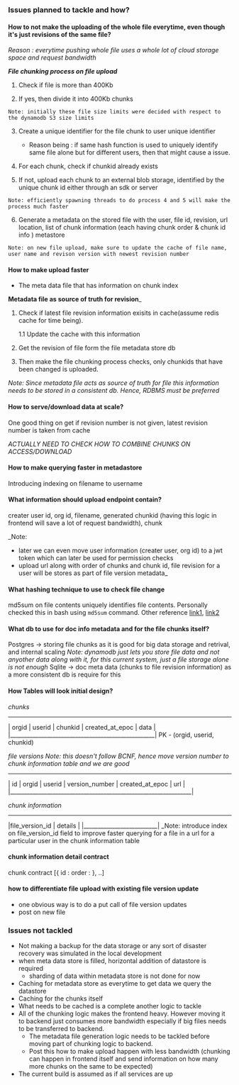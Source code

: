 ### Issues planned to tackle and how?
#### How to not make the uploading of the whole file everytime, even though it's just revisions of the same file?
  
  _Reason : everytime pushing whole file uses a whole lot of cloud storage space and request bandwidth_ 
  
_**File chunking process on file upload**_
  1. Check if file is more than 400Kb

  2. If yes, then divide it into 400Kb chunks

    Note: initially these file size limits were decided with respect to the dynamodb S3 size limits
  
  3. Create a unique identifier for the file chunk to user unique identifier
      - Reason being : if same hash function is used to uniquely identify same file alone but for different users, then that might cause a issue.

  4. For each chunk, check if chunkid already exists

  5. If not, upload each chunk to an external blob storage, identified by the unique chunk id either through an sdk or server

    Note: efficiently spawning threads to do process 4 and 5 will make the process much faster

  6. Generate a metadata on the stored file with the user, file id, revision, url location, list of chunk information (each having chunk order & chunk id info ) metastore

    Note: on new file upload, make sure to update the cache of file name, user name and revison version with newest revision number

#### How to make upload faster
  - The meta data file that has information on chunk index

**Metadata file as source of truth for revision**_
  1. Check if latest file revision information exisits in cache(assume redis cache for time being).
      
      1.1 Update the cache with this information

  2.  Get the revision of file form the file metadata store db

  3. Then make the file chunking process checks, only chunkids that have been changed is uploaded.

_Note: Since metadata file acts as source of truth for file this information needs to be stored in a consistent db. Hence, RDBMS must be preferred_

#### How to serve/download data at scale?

One good thing on get if revision number is not given, latest revision number is taken from cache

*ACTUALLY NEED TO CHECK HOW TO COMBINE CHUNKS ON ACCESS/DOWNLOAD*

#### How to make querying faster in metadastore
Introducing indexing on filename to username

#### What information should upload endpoint contain?

creater user id, org id, filename, generated chunkid (having this logic in frontend will save a lot of request bandwidth), chunk

_Note: 
- later we can even move user information (creater user, org id) to a jwt token which can later be used for permission checks
- upload url along with order of chunks and chunk id, file revision for a user will be stores as part of file version metadata_

#### What hashing technique to use to check file change
md5sum on file contents uniquely identifies file contents. Personally checked this in bash using `md5sum` command. Other reference [link1](https://askubuntu.com/questions/53846/how-to-get-the-md5-hash-of-a-string-directly-in-the-terminal), [link2](https://stackoverflow.com/questions/2769461/creating-a-unique-key-based-on-file-content-in-python)

#### What db to use for doc info metadata and for the file chunks itself?
Postgres -> storing file chunks as it is good for big data storage and retrival, and internal scaling
_Note: dynamodb just lets you store file data and not anyother data along with it, for this current system, just a file storage alone is not enough_
Sqlite -> doc meta data (chunks to file revision information) as a more consistent db is require for this

#### How Tables will look initial design?

*chunks*
____________________________________________________
| orgid | userid | chunkid | created_at_epoc | data |
|___________________________________________________|
PK - (orgid, userid, chunkid)

*file versions*
_Note: this doesn't follow BCNF, hence move version number to chunk information table and we are good_
_________________________________________________________________
| id | orgid | userid | version_number | created_at_epoc | url   |
|________________________________________________________________|

*chunk information*   
____________________________
|file_version_id | details |
|__________________________|
_Note: introduce index on file_version_id field to improve faster querying for a file in a url for a particular user in the chunk information table

#### chunk information detail contract

chunk contract
[{
  id : <chunk-id>
  order : <chunk-order>
}, 
..]

#### how to differentiate file upload with existing file version update
- one obvious way is to do a put call of file version updates
- post on new file

### Issues not tackled
- Not making a backup for the data storage or any sort of disaster recovery was simulated in the local development
- when meta data store is filled, horizontal addition of datastore is required
  - sharding of data within metadata store is not done for now
- Caching for metadata store as everytime to get data we query the datastore
- Caching for the chunks itself
 - What needs to be cached is a complete another logic to tackle 
- All of the chunking logic makes the frontend heavy. However moving it to backend just consumes more bandwidth especially if big files needs to be transferred to backend. 
  - The metadata file generation logic needs to be tackled before moving part of chunking logic to backend.
  - Post this how to make upload happen with less bandwidth (chunking can happen in frontend itself and send information on how many more chunks on the same to be expected) 
- The current build is assumed as if all services are up